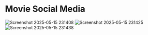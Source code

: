 # Movie Social Media 
 
![Screenshot 2025-05-15 231408](https://github.com/user-attachments/assets/dd3d11ad-cb2a-4511-b913-d8f1247fe76c)
![Screenshot 2025-05-15 231425](https://github.com/user-attachments/assets/94687ec5-623f-448b-82b5-b96ef4e8ff48)
![Screenshot 2025-05-15 231438](https://github.com/user-attachments/assets/26d606ba-76c5-45c1-be0f-a9a16ce3e645)

